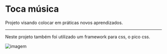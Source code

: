 # Toca música

Projeto visando colocar em práticas novos aprendizados.

---

Neste projeto também foi utilizado um framework para css, o pico css.

![imagem](https://user-images.githubusercontent.com/65371336/150259872-823ccc26-2b0a-4b0c-8617-6d3d71c84081.jpg)
